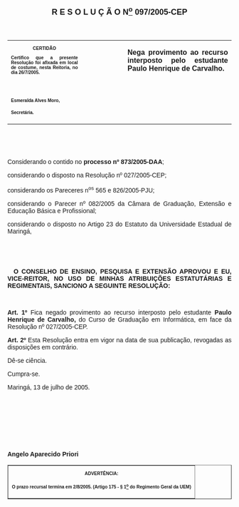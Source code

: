 <BODY>

<B><FONT FACE="Arial" SIZE=4><P ALIGN="CENTER"></P>
<P ALIGN="CENTER">R E S O L U &Ccedil; &Atilde; O N<U><SUP>o</U></SUP> 097/2005-CEP</P>
</B></FONT><FONT FACE="Arial" SIZE=3><P ALIGN="CENTER"></P>
<P ALIGN="CENTER">&nbsp;</P></FONT>
<TABLE CELLSPACING=0 BORDER=0 CELLPADDING=7 WIDTH=598>
<TR><TD WIDTH="33%" VALIGN="TOP">
<B><FONT FACE="Arial" SIZE=1><P ALIGN="CENTER">CERTID&Atilde;O</P>
<P ALIGN="JUSTIFY">   Certifico que a presente Resolu&ccedil;&atilde;o foi afixada em local de costume, nesta Reitoria, no dia 26/7/2005.</P>
<P ALIGN="JUSTIFY">&nbsp;</P>
<P ALIGN="JUSTIFY">&nbsp;</P>
<P>Esmeralda Alves Moro,</P>
<P>Secret&aacute;ria.</B></FONT></TD>
<TD WIDTH="19%" VALIGN="TOP">
<FONT FACE="Arial" SIZE=3><P>&nbsp;</FONT></TD>
<TD WIDTH="48%" VALIGN="TOP">
<B><FONT FACE="Arial"><P ALIGN="JUSTIFY">Nega provimento ao recurso interposto pelo estudante Paulo Henrique de Carvalho.</B></FONT></TD>
</TR>
</TABLE>

<FONT FACE="Arial"><P ALIGN="JUSTIFY"></P>
<P ALIGN="JUSTIFY">&nbsp;</P>
<P ALIGN="JUSTIFY">&nbsp;</P>
<P ALIGN="JUSTIFY">Considerando o contido no <B>processo nº 873/2005-DAA</B>;</P>
<P ALIGN="JUSTIFY">considerando o disposto na Resolu&ccedil;&atilde;o nº 027/2005-CEP;</P>
<P ALIGN="JUSTIFY">considerando os Pareceres n<SUP>os</SUP> 565 e 826/2005-PJU;</P>
<P ALIGN="JUSTIFY">considerando o Parecer nº 082/2005 da C&acirc;mara de Gradua&ccedil;&atilde;o, Extens&atilde;o e Educa&ccedil;&atilde;o B&aacute;sica e Profissional;</P>
<P ALIGN="JUSTIFY">considerando o disposto no Artigo 23 do Estatuto da Universidade Estadual de Maring&aacute;,</P>
<B><P ALIGN="JUSTIFY"></P>
<P ALIGN="JUSTIFY">&nbsp;</P>
<P ALIGN="JUSTIFY">&nbsp;</P>
</B><P ALIGN="JUSTIFY">&nbsp;&#9;<B>O CONSELHO DE ENSINO, PESQUISA E EXTENS&Atilde;O APROVOU E EU, VICE-REITOR, NO USO DE MINHAS ATRIBUI&Ccedil;&Otilde;ES ESTATUT&Aacute;RIAS E REGIMENTAIS, SANCIONO A SEGUINTE RESOLU&Ccedil;&Atilde;O:</P>
</B><P ALIGN="JUSTIFY"></P>
<P ALIGN="JUSTIFY">&nbsp;</P>
<B><P ALIGN="JUSTIFY">Art. 1º</B> Fica negado provimento ao recurso interposto pelo estudante <B>Paulo Henrique de Carvalho,</B> do Curso de Gradua&ccedil;&atilde;o em Inform&aacute;tica, em face da Resolu&ccedil;&atilde;o nº 027/2005-CEP.</P>
<B><P ALIGN="JUSTIFY">Art. 2º </B> Esta Resolu&ccedil;&atilde;o entra em vigor na data de sua publica&ccedil;&atilde;o, revogadas as disposi&ccedil;&otilde;es em contr&aacute;rio.</P>
<DL>
<DT>D&ecirc;-se ci&ecirc;ncia.</DT>
</DL>
<P ALIGN="JUSTIFY">Cumpra-se.</P>
<P ALIGN="JUSTIFY">Maring&aacute;, 13 de julho de 2005.</P>
<P ALIGN="JUSTIFY"></P>
<P ALIGN="JUSTIFY">&nbsp;</P>
<P ALIGN="JUSTIFY">&nbsp;</P>
<P ALIGN="JUSTIFY">&nbsp;</P>
<P ALIGN="JUSTIFY">&nbsp;</P>
<B><P ALIGN="JUSTIFY">Angelo Aparecido Priori</P></B></FONT>
<TABLE BORDER CELLSPACING=1 CELLPADDING=4 WIDTH=207>
<TR><TD VALIGN="TOP">
<B><FONT FACE="Arial" SIZE=1><P ALIGN="CENTER">ADVERT&Ecirc;NCIA:</P>
<P ALIGN="JUSTIFY">O prazo recursal termina em 2/8/2005. (Artigo 175 - § 1<U><SUP>o</U></SUP> do Regimento Geral da UEM)</B></FONT></TD>
</TR>
</TABLE>

<FONT SIZE=3><P ALIGN="CENTER"></P></FONT></BODY>
